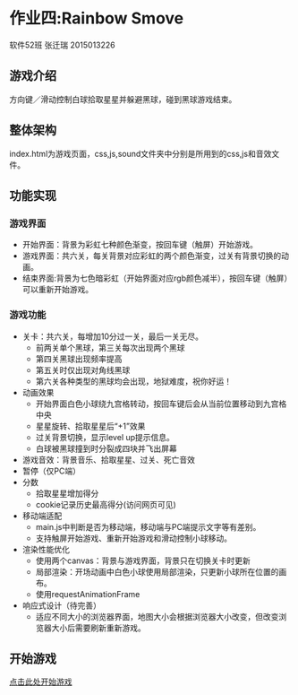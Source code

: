 # 作业四:Rainbow Smove
软件52班 张迁瑞 2015013226
## 游戏介绍
方向键／滑动控制白球拾取星星并躲避黑球，碰到黑球游戏结束。
## 整体架构
index.html为游戏页面，css,js,sound文件夹中分别是所用到的css,js和音效文件。
## 功能实现
### 游戏界面
- 开始界面：背景为彩虹七种颜色渐变，按回车键（触屏）开始游戏。
- 游戏界面：共六关，每关背景对应彩虹的两个颜色渐变，过关有背景切换的动画。
- 结束界面:背景为七色暗彩虹（开始界面对应rgb颜色减半），按回车键（触屏）可以重新开始游戏。
### 游戏功能
- 关卡：共六关，每增加10分过一关，最后一关无尽。
	- 前两关单个黑球，第三关每次出现两个黑球
	- 第四关黑球出现频率提高
	- 第五关时仅出现对角线黑球
	- 第六关各种类型的黑球均会出现，地狱难度，祝你好运！
- 动画效果
	- 开始界面白色小球绕九宫格转动，按回车键后会从当前位置移动到九宫格中央
	- 星星旋转、拾取星星后“+1”效果
	- 过关背景切换，显示level up提示信息。
	- 白球被黑球撞到时分裂成四块并飞出屏幕
- 游戏音效：背景音乐、拾取星星、过关、死亡音效
- 暂停（仅PC端）
- 分数
	- 拾取星星增加得分
	- cookie记录历史最高得分(访问网页可见)
- 移动端适配
	- main.js中判断是否为移动端，移动端与PC端提示文字等有差别。
	- 支持触屏开始游戏、重新开始游戏和滑动控制小球移动。
- 渲染性能优化
	- 使用两个canvas：背景与游戏界面，背景只在切换关卡时更新
	- 局部渲染：开场动画中白色小球使用局部渲染，只更新小球所在位置的画布。
	- 使用requestAnimationFrame
- 响应式设计（待完善）
	- 适应不同大小的浏览器界面，地图大小会根据浏览器大小改变，但改变浏览器大小后需要刷新重新游戏。
## 开始游戏
[点击此处开始游戏](https://owen6314.github.io)

